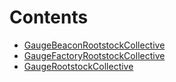 # Contents

- [GaugeBeaconRootstockCollective](GaugeBeaconRootstockCollective.sol/contract.GaugeBeaconRootstockCollective.md)
- [GaugeFactoryRootstockCollective](GaugeFactoryRootstockCollective.sol/contract.GaugeFactoryRootstockCollective.md)
- [GaugeRootstockCollective](GaugeRootstockCollective.sol/contract.GaugeRootstockCollective.md)
